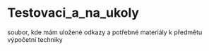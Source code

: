 # Testovaci_a_na_ukoly
soubor, kde mám uložené odkazy a potřebné materiály k předmětu výpočetní techniky
